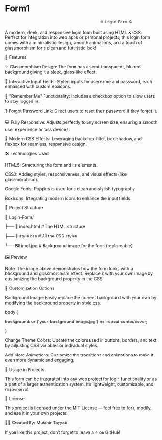 # Form1

                                                🌐 Login Form 🔒

A modern, sleek, and responsive login form built using HTML & CSS. Perfect for integration into web apps or personal projects, this login form comes with a minimalistic design, smooth animations, and a touch of glassmorphism for a clean and futuristic look!

🚀 Features

✨ Glassmorphism Design: The form has a semi-transparent, blurred background giving it a sleek, glass-like effect.

🔑 Interactive Input Fields: Styled inputs for username and password, each enhanced with custom Boxicons.

📌 "Remember Me" Functionality: Includes a checkbox option to allow users to stay logged in.

❓ Forgot Password Link: Direct users to reset their password if they forget it.

💻 Fully Responsive: Adjusts perfectly to any screen size, ensuring a smooth user experience across devices.

🌟 Modern CSS Effects: Leveraging backdrop-filter, box-shadow, and flexbox for seamless, responsive design.

🛠 Technologies Used

HTML5: Structuring the form and its elements.

CSS3: Adding styles, responsiveness, and visual effects (like glassmorphism).

Google Fonts: Poppins is used for a clean and stylish typography.

Boxicons: Integrating modern icons to enhance the input fields.

🧩 Project Structure

📁 Login-Form/

├── 📄 index.html     # The HTML structure

├── 🎨 style.css      # All the CSS styles

└── 🖼 img1.jpg       # Background image for the form (replaceable)

🖼 Preview

Note: The image above demonstrates how the form looks with a background and glassmorphism effect. Replace it with your own image by customizing the background property in the CSS.

🎨 Customization Options

Background Image: Easily replace the current background with your own by modifying the background property in style.css.

body {

  background: url('your-background-image.jpg') no-repeat center/cover;

}

Change Theme Colors: Update the colors used in buttons, borders, and text by adjusting CSS variables or individual styles.

Add More Animations: Customize the transitions and animations to make it even more dynamic and engaging.

🎯 Usage in Projects

This form can be integrated into any web project for login functionality or as a part of a larger authentication system. It’s lightweight, customizable, and responsive!

📝 License

This project is licensed under the MIT License — feel free to fork, modify, and use it in your own projects!

👨‍💻 Created By: Mutahir Tayyab

If you like this project, don’t forget to leave a ⭐ on GitHub!

